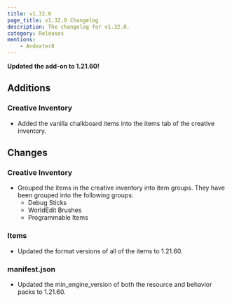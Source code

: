 ```yaml
---
title: v1.32.0
page_title: v1.32.0 Changelog
description: The changelog for v1.32.0.
category: Releases
mentions:
    - Andexter8
---
```


**Updated the add-on to 1.21.60!**

## Additions

### Creative Inventory

-   Added the vanilla chalkboard items into the items tab of the creative inventory.

## Changes

### Creative Inventory

-   Grouped the items in the creative inventory into item groups. They have been grouped into the following groups:
    -   Debug Sticks
    -   WorldEdit Brushes
    -   Programmable Items

### Items

-   Updated the format versions of all of the items to 1.21.60.

### manifest.json

-   Updated the min_engine_version of both the resource and behavior packs to 1.21.60.
